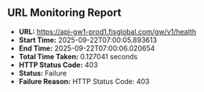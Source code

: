 ## URL Monitoring Report

- **URL:** https://api-gw1-prod1.fisglobal.com/gw/v1/health
- **Start Time:** 2025-09-22T07:00:05.893613
- **End Time:** 2025-09-22T07:00:06.020654
- **Total Time Taken:** 0.127041 seconds
- **HTTP Status Code:** 403
- **Status:** Failure
- **Failure Reason:** HTTP Status Code: 403
